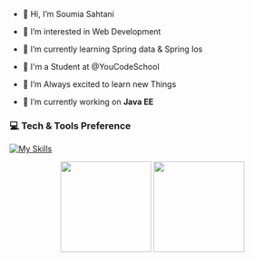 - 👋 Hi, I’m Soumia Sahtani
- 👀 I’m interested in Web Development
- 🌱 I’m currently learning Spring data & Spring Ios 
- 🏫 I'm a Student at @YouCodeSchool
- 💞️ I’m Always excited to learn new Things

- :telescope: I’m currently working on <strong>Java EE</strong>
### 💻 Tech & Tools Preference

[![My Skills](https://skillicons.dev/icons?i=java,spring,html,css,sass,js,typescript,php,laravel,react,nodejs,postgresql,mongodb,bootstrap,mysql,tailwind,mockito,postman,vscode,git,github,figma&theme=light)](https://skillicons.dev)

<p align="center">
<img src="https://github-readme-stats.vercel.app/api/top-langs/?username=Sahtani&layout=compact&title_color=fff&text_color=fff&bg_color=0D1117" height="160px" />
<img src="https://github-readme-stats.vercel.app/api?username=Sahtani&title_color=fff&text_color=fff&icon_color=F7DF1E&bg_color=0D1117&show_icons=true" height="160px"/>
</p>
